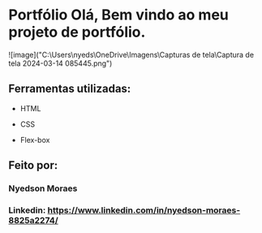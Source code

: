 # Portfólio Olá, Bem vindo ao meu projeto de portfólio.

![image]("C:\Users\nyeds\OneDrive\Imagens\Capturas de tela\Captura de tela 2024-03-14 085445.png")

## Ferramentas utilizadas:

* HTML

* CSS

* Flex-box

## Feito por:

### Nyedson Moraes

### Linkedin: https://www.linkedin.com/in/nyedson-moraes-8825a2274/

```
